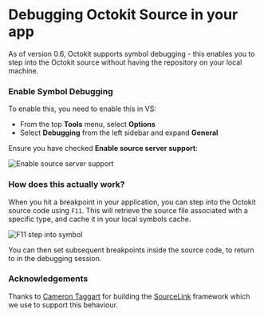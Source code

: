 # Debugging Octokit Source in your app

As of version 0.6, Octokit supports symbol debugging - this enables you to step
into the Octokit source without having the repository on your local machine.

### Enable Symbol Debugging

To enable this, you need to enable this in VS:

- From the top **Tools** menu, select **Options**
- Select **Debugging** from the left sidebar and expand **General**

Ensure you have checked **Enable source server support**:

![Enable source server support](https://cloud.githubusercontent.com/assets/359239/5388961/31f9b29e-8144-11e4-8c47-08aca6dee697.png)

### How does this actually work?

When you hit a breakpoint in your application, you can step into the
Octokit source code using `F11`. This will retrieve the source file associated
with a specific type, and cache it in your local symbols cache.

![F11 step into symbol](https://cloud.githubusercontent.com/assets/359239/5389259/74600502-8149-11e4-94f7-10dc79a0573f.gif)

You can then set subsequent breakpoints inside the source code, to return to
in the debugging session.

### Acknowledgements

Thanks to [Cameron Taggart](http://blog.ctaggart.com/) for building the
[SourceLink](https://github.com/ctaggart/SourceLink) framework which we use
to support this behaviour.

